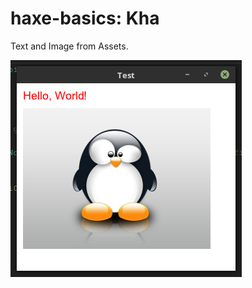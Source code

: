 haxe-basics: Kha
=========================

Text and Image from Assets.<br/>

![Screen](screen1.png)
